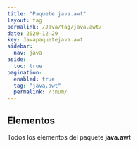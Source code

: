 ```yaml
---
title: "Paquete java.awt"
layout: tag
permalink: /Java/tag/java.awt/
date: 2020-12-29
key: Javapaquetejava.awt
sidebar: 
  nav: java
aside: 
  toc: true
pagination: 
  enabled: true
  tag: "java.awt"
  permalink: /:num/
---
```


<h2>Elementos</h2>
Todos los elementos del paquete <strong>java.awt</strong>
